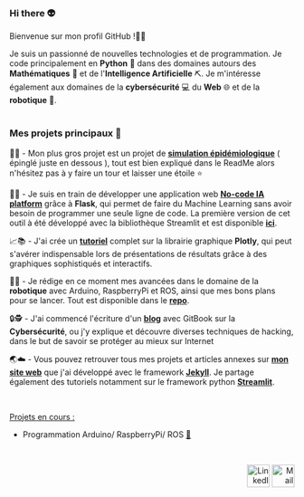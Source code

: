 ### Hi there 👽

Bienvenue sur mon profil GitHub !👋🏼</br>

Je suis un passionné de nouvelles technologies et de programmation. Je code principalement en __Python__ 🐍 dans des domaines autours des __Mathématiques__ 🧮 et de l'__Intelligence Artificielle__ ⛏. Je m'intéresse également aux domaines de la __cybersécurité__ 💻 du __Web__ 🌐 et de la __robotique__ 🤖. <br>
<br>

### Mes projets principaux 📌

🦠🧪 - Mon plus gros projet est un projet de [**simulation épidémiologique**](https://github.com/antonin-lfv/simulation_virus_covid-19) ( épinglé juste en dessous ), tout est bien expliqué dans le ReadMe alors n'hésitez pas à y faire un tour et laisser une étoile ⭐️  <br>

🧠🌐 - Je suis en train de développer une application web [**No-code IA platform**](https://no-code-ai-platform.herokuapp.com) grâce à **Flask**, qui permet de faire du Machine Learning sans avoir besoin de programmer une seule ligne de code. La première version de cet outil à été développé avec la bibliothèque Streamlit et est disponible [**ici**](https://github.com/antonin-lfv/Online_preprocessing_for_ML). <br>

📈📚 - J'ai crée un [**tutoriel**](https://github.com/antonin-lfv/Plotly_tutorial) complet sur la librairie graphique **Plotly**, qui peut s'avérer indispensable lors de présentations de résultats grâce à des graphiques sophistiqués et interactifs.

🤖🔋 - Je rédige en ce moment mes avancées dans le domaine de la **robotique** avec Arduino, RaspberryPi et ROS, ainsi que mes bons plans pour se lancer. Tout est disponible dans le [**repo**](https://github.com/antonin-lfv/Robotics). 

🔒🕵️ - J'ai commencé l'écriture d'un [**blog**](https://antoninlefevre45.gitbook.io/cybersecurity/) avec GitBook sur la **Cybersécurité**, ou j'y explique et découvre diverses techniques de hacking, dans le but de savoir se protéger au mieux sur Internet <br>

🌏☁️ - Vous pouvez retrouver tous mes projets et articles annexes sur [**mon site web**](https://antonin-lfv.github.io) que j'ai développé avec le framework [**Jekyll**](https://jekyllrb.com). Je partage également des tutoriels notamment sur le framework python [**Streamlit**](https://streamlit.io). <br>

<br>

<ins>Projets en cours :</ins>

- Programmation Arduino/ RaspberryPi/ ROS [🤖](https://github.com/antonin-lfv/Robotics) 

<br>


<p align="right">
  <a href="https://www.linkedin.com/in/antonin-lefevre-565b8b141" class="fancybox" ><img src="https://user-images.githubusercontent.com/63207451/97303444-b2c04380-185a-11eb-8cfc-864c33a64e4b.png" title="LinkedIn" width="40" height="40"></a>
  <a href="mailto:antoninlefevre45@icloud.com" class="fancybox" ><img src="https://user-images.githubusercontent.com/63207451/97303543-cec3e500-185a-11eb-8adc-c1364e2054a9.png" title="Mail" width="40" height="40"></a>
</p>
